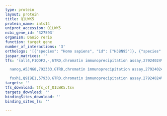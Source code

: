 ```yaml
---
type: protein
layout: protein
title: Q1LWK5
protein_name: ints14
uniprot_accession: Q1LWK5
ncbi_gene_id: '327593'
organism: Danio rerio
function: target gene
number_of_interactions: '3'
orthologs: '[{"species": "Homo sapiens", "id": ["H3BN95"]}, {"species": "Mus musculus", "id": ["<a href=\"/protein/q8r3p6\">Q8R3P6</a>"]}, {"species": "Rattus norvegicus", "id": ["<a href=\"/protein/q66h58\">Q66H58</a>"]}, {"species": "Drosophila melanogaster", "id": ["<a href=\"/protein/q9vpy0\">Q9VPY0</a>"]}]'
jaspar_matrices: ''
tfs: 'sall4,F1QDF2,-,GTRD,chromatin immunoprecipitation assay,27924024%5Buid%5D,No

  nanog,A5JNG8,792333,GTRD,chromatin immunoprecipitation assay,27924024%5Buid%5D,No

  foxh1,Q9I9E1,57930,GTRD,chromatin immunoprecipitation assay,27924024%5Buid%5D,No'
targets: ''
tfs_download: tfs_of_Q1LWK5.tsv
targets_download: ''
bindingSites_download: ''
binding_sites_ls: ''

---
```

